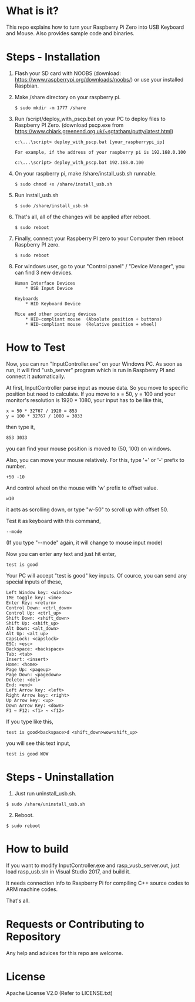 What is it?
================================
This repo explains how to turn your Raspberry Pi Zero into USB Keyboard and Mouse. Also provides sample code and binaries.

Steps - Installation
================================

1. Flash your SD card with NOOBS (download: https://www.raspberrypi.org/downloads/noobs/) or use your installed Raspbian.

2. Make /share directory on your raspberry pi.
    ```
    $ sudo mkdir -m 1777 /share
    ```

3. Run /script/deploy_with_pscp.bat on your PC to deploy files to Raspberry PI Zero. (download pscp.exe from https://www.chiark.greenend.org.uk/~sgtatham/putty/latest.html)
    ```
    c:\...\script> deploy_with_pscp.bat [your_raspberrypi_ip]

    For example, if the address of your raspberry pi is 192.168.0.100

    c:\...\script> deploy_with_pscp.bat 192.168.0.100
    ```

4. On your raspberry pi, make /share/install_usb.sh runnable.
    ```
    $ sudo chmod +x /share/install_usb.sh
    ```

5. Run install_usb.sh
    ```
    $ sudo /share/install_usb.sh
    ```

6. That's all, all of the changes will be applied after reboot.
    ```
    $ sudo reboot
    ```

7. Finally, connect your Raspberry PI zero to your Computer then reboot Raspberry PI zero.
    ```
    $ sudo reboot
    ```

8. For windows user, go to your "Control panel" / "Device Manager", you can find 3 new devices.
    ```
    Human Interface Devices
        * USB Input Device

    Keyboards
        * HID Keyboard Device

    Mice and other pointing devices
        * HID-compliant mouse  (Absolute position + buttons)
        * HID-compliant mouse  (Relative position + wheel)
    ```

How to Test
================================
Now, you can run "InputController.exe" on your Windows PC. As soon as run, it will find "usb_server" program which is run in Raspberry PI and connect it automatically.

At first, InputController parse input as mouse data. So you move to specific position but need to calculate. If you move to x = 50, y = 100 and your monitor's resolution is 1920 * 1080, your input has to be like this,

```
x = 50 * 32767 / 1920 = 853
y = 100 * 32767 / 1080 = 3033
```

then type it,

```
853 3033
```

you can find your mouse position is moved to (50, 100) on windows.

Also, you can move your mouse relatively. For this, type '+' or '-' prefix to number.

```
+50 -10
```

And control wheel on the mouse with 'w' prefix to offset value.

```
w10
```

it acts as scrolling down, or type "w-50" to scroll up with offset 50.

Test it as keyboard with this command,

```
--mode
```
(If you type "--mode" again, it will change to mouse input mode)

Now you can enter any text and just hit enter,

```
test is good
```

Your PC will accept "test is good" key inputs. Of cource, you can send any special inputs of these,

```
Left Window key: <window>
IME toggle key: <ime>
Enter Key: <return>
Control Down: <ctrl_down>
Control Up: <ctrl_up>
Shift Down: <shift_down>
Shift Up: <shift_up>
Alt Down: <alt_down>
Alt Up: <alt_up>
CapsLock: <capslock>
ESC: <esc>
Backspace: <backspace>
Tab: <tab>
Insert: <insert>
Home: <home>
Page Up: <pageup>
Page Down: <pagedown>
Delete: <del>
End: <end>
Left Arrow key: <left>
Right Arrow key: <right>
Up Arrow key: <up>
Down Arrow Key: <down>
F1 ~ F12: <f1> ~ <f12>
```

If you type like this,

```
test is good<backspace>d <shift_down>wow<shift_up>
```

you will see this text input,

```
test is good WOW
```


Steps - Uninstallation
================================
1. Just run uninstall_usb.sh.

```
$ sudo /share/uninstall_usb.sh
``` 

2. Reboot.
```
$ sudo reboot
``` 


How to build
================================
If you want to modify InputController.exe and rasp_vusb_server.out, just load rasp_usb.sln in Visual Studio 2017, and build it.

It needs connection info to Raspberry Pi for compiling C++ source codes to ARM machine codes.

That's all.

Requests or Contributing to Repository
================================
Any help and advices for this repo are welcome.

License
================================
Apache License V2.0
(Refer to LICENSE.txt)